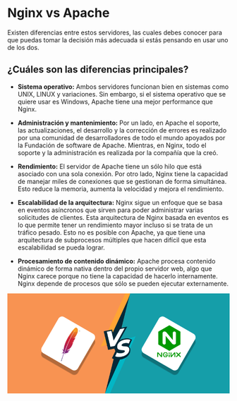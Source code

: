 # Nginx vs Apache
Existen diferencias entre estos servidores, las cuales debes conocer para que puedas tomar la decisión más adecuada si estás pensando en usar uno de los dos.

## ¿Cuáles son las diferencias principales?

- **Sistema operativo:** Ambos servidores funcionan bien en sistemas como UNIX, LINUX y variaciones. Sin embargo, si el sistema operativo que se quiere usar es Windows, Apache tiene una mejor performance que Nginx. 

- **Administración y mantenimiento:** Por un lado, en Apache el soporte, las actualizaciones, el desarrollo y la corrección de errores es realizado por una comunidad de desarrolladores de todo el mundo apoyados por la Fundación de software de Apache. Mientras, en Nginx, todo el soporte y la administración es realizada por la compañía que la creó. 

- **Rendimiento:** El servidor de Apache tiene un sólo hilo que está asociado con una sola conexión. Por otro lado, Nginx tiene la capacidad de manejar miles de conexiones que se gestionan de forma simultánea. Esto reduce la memoria, aumenta la velocidad y mejora el rendimiento.

- **Escalabilidad de la arquitectura:** Nginx sigue un enfoque que se basa en eventos asíncronos que sirven para poder administrar varias solicitudes de clientes. Esta arquitectura de Nginx basada en eventos es lo que permite tener un rendimiento mayor incluso si se trata de un tráfico pesado. Esto no es posible con Apache, ya que tiene una arquitectura de subprocesos múltiples que hacen difícil que esta escalabilidad se pueda lograr. 

- **Procesamiento de contenido dinámico:** Apache procesa contenido dinámico de forma nativa dentro del propio servidor web, algo que Nginx carece porque no tiene la capacidad de hacerlo internamente. Nginx depende de procesos que sólo se pueden ejecutar externamente.

![image](/img/Apache-Vs-NGINX-Which-Is-The-Best-Web-Server-for-You-BLOG.png)
